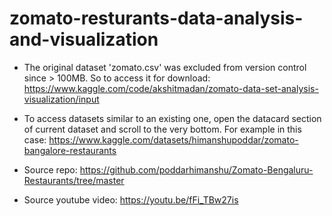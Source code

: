 # zomato-resturants-data-analysis-and-visualization
- The original dataset 'zomato.csv' was excluded from version control since > 100MB. So to access it for download: https://www.kaggle.com/code/akshitmadan/zomato-data-set-analysis-visualization/input
- To access datasets similar to an existing one, open the datacard section of current dataset and scroll to the very bottom. For example in this case: https://www.kaggle.com/datasets/himanshupoddar/zomato-bangalore-restaurants

- Source repo: https://github.com/poddarhimanshu/Zomato-Bengaluru-Restaurants/tree/master
- Source youtube video: https://youtu.be/fFi_TBw27is
